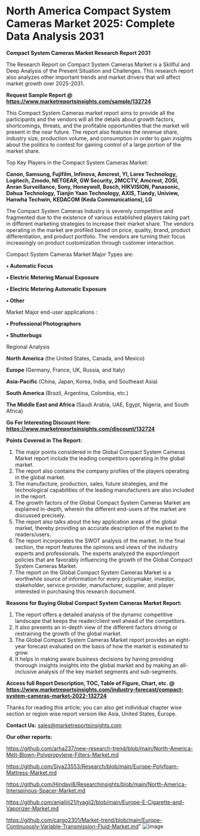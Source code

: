 # North America Compact System Cameras Market 2025: Complete Data Analysis 2031

<strong>Compact System Cameras Market Research Report 2031</strong>

The Research Report on Compact System Cameras Market is a Skillful and Deep Analysis of the Present Situation and Challenges. This research report also analyzes other important trends and market drivers that will affect market growth over 2025-2031.

<strong>Request Sample Report @ <a href=https://www.marketreportsinsights.com/sample/132724>https://www.marketreportsinsights.com/sample/132724</a></strong>

This Compact System Cameras market report aims to provide all the participants and the vendors will all the details about growth factors, shortcomings, threats, and the profitable opportunities that the market will present in the near future. The report also features the revenue share, industry size, production volume, and consumption in order to gain insights about the politics to contest for gaining control of a large portion of the market share.

Top Key Players in the Compact System Cameras Market:

<strong>Canon, Samsung, Fujifilm, Infinova, Amcrest, YI, Lorex Technology, Logitech, Zmodo, NETGEAR, GW Security, 2MCCTV, Amcrest, ZOSI, Anran Surveillance, Sony, Honeywell, Bosch, HIKVISION, Panasonic, Dahua Technology, Tianjin Yaan Technology, AXIS, Tiandy, Uniview, Hanwha Techwin, KEDACOM (Keda Communications), LG</strong>

The Compact System Cameras Industry is severely competitive and fragmented due to the existence of various established players taking part in different marketing strategies to increase their market share. The vendors operating in the market are profiled based on price, quality, brand, product differentiation, and product portfolio. The vendors are turning their focus increasingly on product customization through customer interaction.

Compact System Cameras Market Major Types are:

<strong>• Automatic Focus

• Electric Metering Manual Exposure

• Electric Metering Automatic Exposure

• Other</strong>

Market Major end-user applications :

<strong>• Professional Photographers

• Shutterbugs</strong>

Regional Analysis

</u><strong><b>North America</b></strong> (the United States, Canada, and Mexico)

<strong><b>Europe </b></strong>(Germany, France, UK, Russia, and Italy)

<strong><b>Asia-Pacific</b></strong> (China, Japan, Korea, India, and Southeast Asia)

<strong><b>South America</b></strong> (Brazil, Argentina, Colombia, etc.)

<strong><b>The Middle East and Africa</b></strong> (Saudi Arabia, UAE, Egypt, Nigeria, and South Africa)

<strong>Go For Interesting Discount Here: <a href=https://www.marketreportsinsights.com/discount/132724>https://www.marketreportsinsights.com/discount/132724</a></strong>

<strong>Points Covered in The Report:</strong>
<ol>
  <li>The major points considered in the Global Compact System Cameras Market report include the leading competitors operating in the global market.</li>
  <li>The report also contains the company profiles of the players operating in the global market.</li>
  <li>The manufacture, production, sales, future strategies, and the technological capabilities of the leading manufacturers are also included in the report.</li>
  <li>The growth factors of the Global Compact System Cameras Market are explained in-depth, wherein the different end-users of the market are discussed precisely.</li>
  <li>The report also talks about the key application areas of the global market, thereby providing an accurate description of the market to the readers/users.</li>
  <li>The report incorporates the SWOT analysis of the market. In the final section, the report features the opinions and views of the industry experts and professionals. The experts analyzed the export/import policies that are favorably influencing the growth of the Global Compact System Cameras Market.</li>
  <li>The report on the Global Compact System Cameras Market is a worthwhile source of information for every policymaker, investor, stakeholder, service provider, manufacturer, supplier, and player interested in purchasing this research document.</li>
</ol>
<strong>Reasons for Buying Global Compact System Cameras Market Report:</strong>

<ol>
  <li>The report offers a detailed analysis of the dynamic competitive landscape that keeps the reader/client well ahead of the competitors.</li>
  <li>It also presents an in-depth view of the different factors driving or restraining the growth of the global market.</li>
  <li>The Global Compact System Cameras Market report provides an eight-year forecast evaluated on the basis of how the market is estimated to grow.</li>
  <li>It helps in making aware business decisions by having providing thorough insights insights into the global market and by making an all-inclusive analysis of the key market segments and sub-segments.</li>
</ol>
<strong>Access full Report Description, TOC, Table of Figure, Chart, etc. @ <a href=https://www.marketreportsinsights.com/industry-forecast/compact-system-cameras-market-2022-132724>https://www.marketreportsinsights.com/industry-forecast/compact-system-cameras-market-2022-132724</a></strong>


Thanks for reading this article; you can also get individual chapter wise section or region wise report version like Asia, United States, Europe.

<strong>Contact Us:</strong>
sales@marketreportsinsights.com

<strong>Our other reports:</strong>

<a href=https://github.com/arha237/new-research-trend/blob/main/North-America-Melt-Blown-Polypropylene-Filters-Market.md>https://github.com/arha237/new-research-trend/blob/main/North-America-Melt-Blown-Polypropylene-Filters-Market.md</a>

<a href=https://github.com/Siya23553/Research/blob/main/Europe-Polyfoam-Mattress-Market.md>https://github.com/Siya23553/Research/blob/main/Europe-Polyfoam-Mattress-Market.md</a>

<a href=https://github.com/Hindavi8/Researchinsights/blob/main/North-America-Interspinous-Spacer-Market.md>https://github.com/Hindavi8/Researchinsights/blob/main/North-America-Interspinous-Spacer-Market.md</a>

<a href=https://github.com/anjaliiii21/tyagii2/blob/main/Europe-E-Cigarette-and-Vaporizer-Market.md>https://github.com/anjaliiii21/tyagii2/blob/main/Europe-E-Cigarette-and-Vaporizer-Market.md</a>

<a href=https://github.com/cargo2301/Market-trend/blob/main/Europe-Continuously-Variable-Transmission-Fluid-Market.md>https://github.com/cargo2301/Market-trend/blob/main/Europe-Continuously-Variable-Transmission-Fluid-Market.md</a>"
![image](https://github.com/user-attachments/assets/14b8f8ae-1b0b-4e78-9bdb-6957bbe90e2e)
